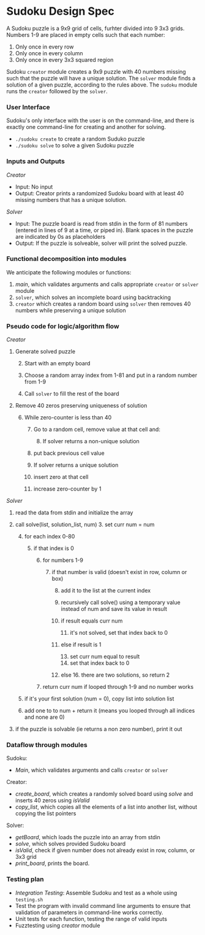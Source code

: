 # Sudoku Design Spec
A Sudoku puzzle is a 9x9 grid of cells, furhter divided into 9 3x3 grids.  Numbers 1-9 are placed in empty cells such that each number:

1. Only once in every row
2. Only once in every column
3. Only once in every 3x3 squared region

Sudoku `creator` module creates a 9x9 puzzle with 40 numbers missing such that the puzzle will have a unique solution.  The `solver` module finds a solution of a given puzzle, according to the rules above. The `sudoku` module runs the `creator` followed by the `solver`.


### User Interface
Sudoku's only interface with the user is on the command-line, and there is exactly one command-line for creating and another for solving.

* `./sudoku create` to create a random Suduko puzzle
* `./sudoku solve` to solve a given Sudoku puzzle


### Inputs and Outputs
*Creator*

* Input: No input
* Output: Creator prints a randomized Sudoku board with at least 40 missing numbers that has a unique solution.

*Solver*

* Input: The puzzle board is read from stdin in the form of 81 numbers (entered in lines of 9 at a time, or piped in). Blank spaces in the puzzle are indicated by 0s as placeholders
* Output: If the puzzle is solveable, solver will print the solved puzzle.


### Functional decomposition into modules
We anticipate the following modules or functions:

1. *main*, which validates arguments and calls appropriate `creator` or `solver` module
2. `solver`, which solves an incomplete board using backtracking
3. `creator` which creates a random board using `solver` then removes 40 numbers while preserving a unique solution


### Pseudo code for logic/algorithm flow
*Creator*

1. Generate solved puzzle

    2. Start with an empty board
    
    3. Choose a random array index from 1-81 and put in a random number from 1-9
    
    4. Call `solver` to fill the rest of the board
    
5. Remove 40 zeros preserving uniqueness of solution

    6. While zero-counter is less than 40
    
        7. Go to a random cell, remove value at that cell and:
	
            8. If solver returns a non-unique solution
		
		9. put back previous cell value
		
	    10. If solver returns a unique solution
	    	
		11. insert zero at that cell
		
		12. increase zero-counter by 1

*Solver*

1. read the data from stdin and initialize the array

2. call solve(list, solution_list, num)
	3. set curr num = num

	4. for each index 0-80
	
		5. if that index is 0
		
			6. for numbers 1-9
			
				7. if that number is valid (doesn't exist in row, column or box)
				
					8. add it to the list at the current index

					9. recursively call solve() using a temporary value instead of num and save its value in result
					
					10. if result equals curr num
					
						11. it's not solved, set that index back to 0 
						
					12. else if result is 1
					
						13. set curr num equal to result
						14. set that index back to 0
					15. else
						16. there are two solutions, so return 2
						
			17. return curr num if looped through 1-9 and no number works
			
	18. if it's your first solution (num = 0), copy list into solution list 
	19. add one to to num  + return it (means you looped through all indices and none are 0)
	
20. if the puzzle is solvable (ie returns a non zero number), print it out




### Dataflow through modules
Sudoku: 

*  *Main*, which validates arguments and calls `creator` or `solver`

Creator:

* *create_board*, which creates a randomly solved board using *solve* and inserts 40 zeros using *isValid*
* *copy_list*, which copies all the elements of a list into another list, without copying the list pointers

Solver:

* *getBoard*, which loads the puzzle into an array from stdin
* *solve*, which solves provided Sudoku board
* *isValid*, check if given number does not already exist in row, column, or 3x3 grid
* *print_board*, prints the board.


### Testing plan

* *Integration Testing*: Assemble Sudoku and test as a whole using `testing.sh`
* Test the program with invalid command line arguments to ensure that validation of parameters in command-line works correctly.
* Unit tests for each function, testing the range of valid inputs
* Fuzztesting using *creator* module 
